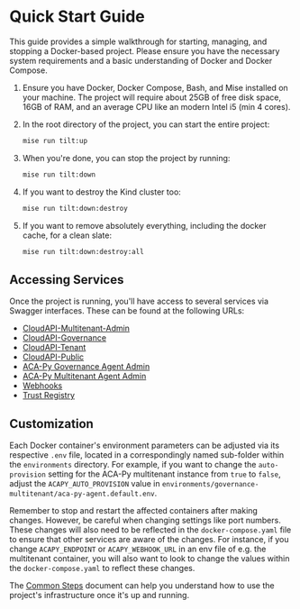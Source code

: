 # Quick Start Guide

This guide provides a simple walkthrough for starting, managing, and stopping a
Docker-based project. Please ensure you have the necessary system requirements
and a basic understanding of Docker and Docker Compose.

1. Ensure you have Docker, Docker Compose, Bash, and Mise installed on your
machine. The project will require about 25GB of free disk space, 16GB of RAM, and
an average CPU like an modern Intel i5 (min 4 cores).

2. In the root directory of the project, you can start the entire project:

   ```bash
   mise run tilt:up
   ```

3. When you're done, you can stop the project by running:

   ```bash
   mise run tilt:down
   ```

4. If you want to destroy the Kind cluster too:

    ```bash
    mise run tilt:down:destroy
    ```

5. If you want to remove absolutely everything, including the docker cache, for
a clean slate:

    ```bash
    mise run tilt:down:destroy:all
    ```

## Accessing Services

Once the project is running, you'll have access to several services via Swagger
interfaces. These can be found at the following URLs:

- [CloudAPI-Multitenant-Admin](http://cloudapi.127.0.0.1.nip.io/tenant-admin/docs)
- [CloudAPI-Governance](http://cloudapi.127.0.0.1.nip.io/governance/docs)
- [CloudAPI-Tenant](http://cloudapi.127.0.0.1.nip.io/tenant/docs)
- [CloudAPI-Public](http://cloudapi.127.0.0.1.nip.io/public/docs)
- [ACA-Py Governance Agent Admin](http://governance-agent.cloudapi.127.0.0.1.nip.io)
- [ACA-Py Multitenant Agent Admin](http://multitenant-agent.cloudapi.127.0.0.1.nip.io)
- [Webhooks](http://webhooks.cloudapi.127.0.0.1.nip.io/docs)
- [Trust Registry](http://trust-registry.cloudapi.127.0.0.1.nip.io/docs)

## Customization

Each Docker container's environment parameters can be adjusted via its respective
`.env` file, located in a correspondingly named sub-folder within the
`environments` directory. For example, if you want to change the
`auto-provision` setting for the ACA-Py multitenant instance from `true` to
`false`, adjust the `ACAPY_AUTO_PROVISION` value in
`environments/governance-multitenant/aca-py-agent.default.env`.

Remember to stop and restart the affected containers after making changes. However, be careful when changing settings like port numbers. These changes will also need to be reflected in the `docker-compose.yaml` file to ensure that other services are aware of the changes. For instance, if you change `ACAPY_ENDPOINT` or `ACAPY_WEBHOOK_URL` in an env file of e.g. the multitenant container, you will also want to look to change the values within the `docker-compose.yaml` to reflect these changes.

The [Common Steps](Common%20Steps.md) document can help you understand how to use the project's infrastructure once it's up and running.
